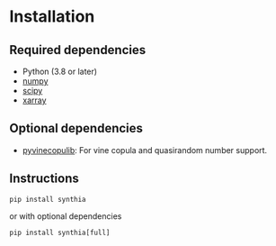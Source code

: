 # Installation

## Required dependencies

- Python (3.8 or later)
- [numpy](http://www.numpy.org/)
- [scipy](https://www.scipy.org/scipylib/index.html)
- [xarray](http://xarray.pydata.org/)

## Optional dependencies

- [pyvinecopulib](https://github.com/vinecopulib/pyvinecopulib): For vine copula and quasirandom number support.

## Instructions

```
pip install synthia
```

or with optional dependencies

```
pip install synthia[full]
```
